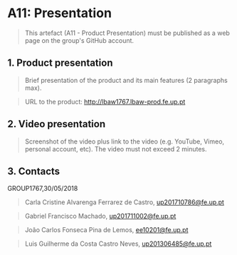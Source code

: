 # A11: Presentation
 
> This artefact (A11 - Product Presentation) must be published as a web page on the group's GitHub account.
 
## 1. Product presentation
 
> Brief presentation of the product and its main features (2 paragraphs max).
 
> URL to the product: http://lbaw1767.lbaw-prod.fe.up.pt
 
## 2. Video presentation
 
> Screenshot of the video plus link to the video (e.g. YouTube, Vimeo, personal account, etc).
> The video must not exceed 2 minutes.
 
## 3. Contacts
 
GROUP1767,30/05/2018
 
> Carla Cristine Alvarenga Ferrarez de Castro, up201710786@fe.up.pt

> Gabriel Francisco Machado, up201711002@fe.up.pt
 
> João Carlos Fonseca Pina de Lemos, ee10201@fe.up.pt

> Luis Guilherme da Costa Castro Neves, up201306485@fe.up.pt
